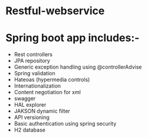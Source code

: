 # Restful-webservice

# Spring boot app includes:-
- Rest controllers
- JPA repository
- Generic exception handling using @controllerAdvise
- Spring validation
- Hateoas (hypermedia controls)
- Internationalization
- Content negotiation for xml
- swagger
- HAL explorer
- JAKSON dynamic filter
- API versioning
- Basic authentication using spring security
- H2 database
